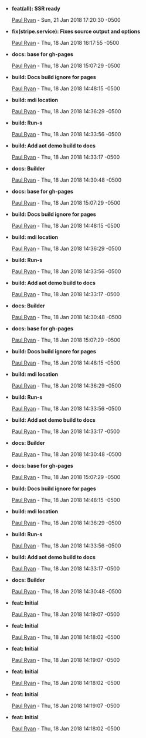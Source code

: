 
* __feat(all): SSR ready__

    [Paul Ryan](mailto:paul@simplycomplex.co) - Sun, 21 Jan 2018 17:20:30 -0500
    
    



* __fix(stripe.service): Fixes source output and options__

    [Paul Ryan](mailto:paul@simplycomplex.co) - Thu, 18 Jan 2018 16:17:55 -0500
    
    



* __docs: base for gh-pages__

    [Paul Ryan](mailto:paul@simplycomplex.co) - Thu, 18 Jan 2018 15:07:29 -0500
    
    

* __build: Docs build ignore for pages__

    [Paul Ryan](mailto:paul@simplycomplex.co) - Thu, 18 Jan 2018 14:48:15 -0500
    
    

* __build: mdi location__

    [Paul Ryan](mailto:paul@simplycomplex.co) - Thu, 18 Jan 2018 14:36:29 -0500
    
    

* __build: Run-s__

    [Paul Ryan](mailto:paul@simplycomplex.co) - Thu, 18 Jan 2018 14:33:56 -0500
    
    

* __build: Add aot demo build to docs__

    [Paul Ryan](mailto:paul@simplycomplex.co) - Thu, 18 Jan 2018 14:33:17 -0500
    
    

* __docs: Builder__

    [Paul Ryan](mailto:paul@simplycomplex.co) - Thu, 18 Jan 2018 14:30:48 -0500
    
    



* __docs: base for gh-pages__

    [Paul Ryan](mailto:paul@simplycomplex.co) - Thu, 18 Jan 2018 15:07:29 -0500
    
    

* __build: Docs build ignore for pages__

    [Paul Ryan](mailto:paul@simplycomplex.co) - Thu, 18 Jan 2018 14:48:15 -0500
    
    

* __build: mdi location__

    [Paul Ryan](mailto:paul@simplycomplex.co) - Thu, 18 Jan 2018 14:36:29 -0500
    
    

* __build: Run-s__

    [Paul Ryan](mailto:paul@simplycomplex.co) - Thu, 18 Jan 2018 14:33:56 -0500
    
    

* __build: Add aot demo build to docs__

    [Paul Ryan](mailto:paul@simplycomplex.co) - Thu, 18 Jan 2018 14:33:17 -0500
    
    

* __docs: Builder__

    [Paul Ryan](mailto:paul@simplycomplex.co) - Thu, 18 Jan 2018 14:30:48 -0500
    
    



* __docs: base for gh-pages__

    [Paul Ryan](mailto:paul@simplycomplex.co) - Thu, 18 Jan 2018 15:07:29 -0500
    
    

* __build: Docs build ignore for pages__

    [Paul Ryan](mailto:paul@simplycomplex.co) - Thu, 18 Jan 2018 14:48:15 -0500
    
    

* __build: mdi location__

    [Paul Ryan](mailto:paul@simplycomplex.co) - Thu, 18 Jan 2018 14:36:29 -0500
    
    

* __build: Run-s__

    [Paul Ryan](mailto:paul@simplycomplex.co) - Thu, 18 Jan 2018 14:33:56 -0500
    
    

* __build: Add aot demo build to docs__

    [Paul Ryan](mailto:paul@simplycomplex.co) - Thu, 18 Jan 2018 14:33:17 -0500
    
    

* __docs: Builder__

    [Paul Ryan](mailto:paul@simplycomplex.co) - Thu, 18 Jan 2018 14:30:48 -0500
    
    



* __docs: base for gh-pages__

    [Paul Ryan](mailto:paul@simplycomplex.co) - Thu, 18 Jan 2018 15:07:29 -0500
    
    

* __build: Docs build ignore for pages__

    [Paul Ryan](mailto:paul@simplycomplex.co) - Thu, 18 Jan 2018 14:48:15 -0500
    
    

* __build: mdi location__

    [Paul Ryan](mailto:paul@simplycomplex.co) - Thu, 18 Jan 2018 14:36:29 -0500
    
    

* __build: Run-s__

    [Paul Ryan](mailto:paul@simplycomplex.co) - Thu, 18 Jan 2018 14:33:56 -0500
    
    

* __build: Add aot demo build to docs__

    [Paul Ryan](mailto:paul@simplycomplex.co) - Thu, 18 Jan 2018 14:33:17 -0500
    
    

* __docs: Builder__

    [Paul Ryan](mailto:paul@simplycomplex.co) - Thu, 18 Jan 2018 14:30:48 -0500
    
    



* __feat: Initial__

    [Paul Ryan](mailto:paul@simplycomplex.co) - Thu, 18 Jan 2018 14:19:07 -0500
    
    

* __feat: Initial__

    [Paul Ryan](mailto:paul@simplycomplex.co) - Thu, 18 Jan 2018 14:18:02 -0500
    
    



* __feat: Initial__

    [Paul Ryan](mailto:paul@simplycomplex.co) - Thu, 18 Jan 2018 14:19:07 -0500
    
    

* __feat: Initial__

    [Paul Ryan](mailto:paul@simplycomplex.co) - Thu, 18 Jan 2018 14:18:02 -0500
    
    



* __feat: Initial__

    [Paul Ryan](mailto:paul@simplycomplex.co) - Thu, 18 Jan 2018 14:19:07 -0500
    
    

* __feat: Initial__

    [Paul Ryan](mailto:paul@simplycomplex.co) - Thu, 18 Jan 2018 14:18:02 -0500
    
    


